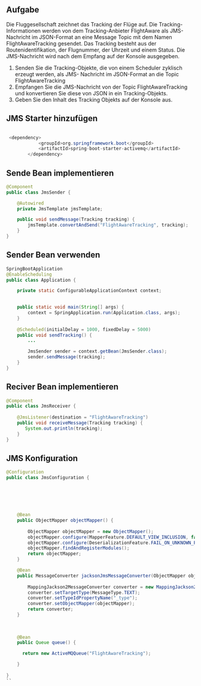 ## Aufgabe 

Die Fluggesellschaft zeichnet das Tracking der Flüge auf. Die Tracking-Informationen werden von dem Tracking-Anbieter FlightAware als JMS-Nachricht im JSON-Format an eine Message Topic mit dem Namen FlightAwareTracking gesendet. Das Tracking besteht aus der Routenidentifikation, der Flugnummer, der Uhrzeit und einem Status. Die JMS-Nachricht wird nach dem Empfang auf der Konsole ausgegeben.
1. Senden Sie die Tracking-Objekte, die von einem Scheduler zyklisch erzeugt werden, als JMS- Nachricht im JSON-Format an die Topic FlightAwareTracking
2. Empfangen Sie die JMS-Nachricht von der Topic FlightAwareTracking und konvertieren Sie diese von JSON in ein Tracking-Objekts.
3. Geben Sie den Inhalt des Tracking Objekts auf der Konsole aus.
 
 
## JMS Starter hinzufügen 
 
```java

 <dependency>
            <groupId>org.springframework.boot</groupId>
            <artifactId>spring-boot-starter-activemq</artifactId>
        </dependency>

```

## Sende Bean implementieren       


```java
@Component
public class JmsSender {

    @Autowired
    private JmsTemplate jmsTemplate;

    public void sendMessage(Tracking tracking) {
        jmsTemplate.convertAndSend("FlightAwareTracking", tracking);
    }
}

```

## Sender Bean verwenden 


```java
SpringBootApplication
@EnableScheduling
public class Application {

    private static ConfigurableApplicationContext context;

     
    public static void main(String[] args) {
        context = SpringApplication.run(Application.class, args);
    }
    
    @Scheduled(initialDelay = 1000, fixedDelay = 5000)
    public void sendTracking() {
        ...

        JmsSender sender = context.getBean(JmsSender.class);
        sender.sendMessage(tracking);
    }
}

```


## Reciver Bean implementieren 

```java
@Component
public class JmsReceiver {
    
    @JmsListener(destination = "FlightAwareTracking")
    public void receiveMessage(Tracking tracking) {
       System.out.println(tracking);
    }
}

```

 
## JMS Konfiguration 

```java
@Configuration
public class JmsConfiguration {






    @Bean
    public ObjectMapper objectMapper() {
        
    	ObjectMapper objectMapper = new ObjectMapper();
        objectMapper.configure(MapperFeature.DEFAULT_VIEW_INCLUSION, false);
        objectMapper.configure(DeserializationFeature.FAIL_ON_UNKNOWN_PROPERTIES, false);
        objectMapper.findAndRegisterModules();
        return objectMapper;
    }

    @Bean
    public MessageConverter jacksonJmsMessageConverter(ObjectMapper objectMapper) {
        
    	MappingJackson2MessageConverter converter = new MappingJackson2MessageConverter();
        converter.setTargetType(MessageType.TEXT);
        converter.setTypeIdPropertyName("_type");
        converter.setObjectMapper(objectMapper);
        return converter;
    }
    
    
    
    @Bean
    public Queue queue() {

      return new ActiveMQQueue("FlightAwareTracking");

    }
 
}
``
 
 
 